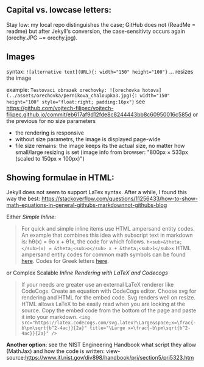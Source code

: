 ## Capital vs. lowcase letters:
Stay low: my local repo distinguishes the case; GitHub does not (ReadMe = readme) but after Jekyll's conversion, the case-sensitivty occurs again (orechy.JPG ~= orechy.jpg).

## Images
syntax:
`![alternative text](URL){: width="150" height="100"}` ... resizes the image  

example:
`Testovaci obrazek orechovky: ![orechovka hotova](../assets/orechovka/pernikova_chaloupka3.jpg){: width="150" height="100" style="float:right; padding:16px"}`
see https://github.com/vojtech-filipec/vojtech-filipec.github.io/commit/eb617af9d12fde8c8244443bb8c60950016c585d
or the previous for no size parameters

- the rendering is responsive
- without size parametrs, the image is displayed page-wide
- file size remains: the image keeps its the actual size, no matter how small/large resizing is set (image info from browser: "800px × 533px (scaled to 150px × 100px)")


## Showing formulae in HTML:
Jekyll does not seem to support LaTex syntax. After a while, I found this way the best:
https://stackoverflow.com/questions/11256433/how-to-show-math-equations-in-general-githubs-markdownnot-githubs-blog


Either *Simple Inline*:
> For quick and simple inline items use HTML ampersand entity codes. An example that combines this idea with subscript text in markdown is: hθ(x) = θo x + θ1x, the code for which follows.
> `h<sub>&theta;</sub>(x) = &theta;<sub>o</sub> x + &theta;<sub>1</sub>x`
> HTML ampersand entity codes for common math symbols can be found [here](http://sites.psu.edu/symbolcodes/codehtml/#math). Codes for Greek letters [here](https://www.keynotesupport.com/websites/greek-letters-symbols.shtml).

or Complex Scalable *Inline Rendering with LaTeX and Codecogs*
> If your needs are greater use an external LaTeX renderer like CodeCogs. Create an equation with CodeCogs editor. Choose svg for rendering and HTML for the embed code. Svg renders well on resize. HTML allows LaTeX to be easily read when you are looking at the source. Copy the embed code from the bottom of the page and paste it into your markdown.
> `<img src="https://latex.codecogs.com/svg.latex?\Large&space;x=\frac{-b\pm\sqrt{b^2-4ac}}{2a}" title="\Large x=\frac{-b\pm\sqrt{b^2-4ac}}{2a}" />`

**Another option**:
see the NIST Engineering Handbook what script they allow (MathJax) and how the code is written: view-source:https://www.itl.nist.gov/div898/handbook/pri/section5/pri5323.htm
